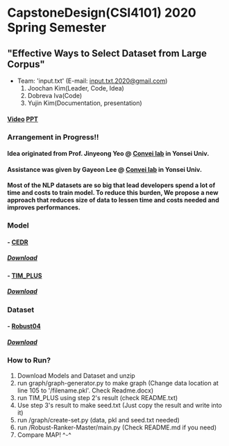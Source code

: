 # CapstoneDesign(CSI4101) 2020 Spring Semester
## "Effective Ways to Select Dataset from Large Corpus"
* Team: 'input.txt' (E-mail: input.txt.2020@gmail.com)
  1. Joochan Kim(Leader, Code, Idea)
  2. Dobreva Iva(Code)
  3. Yujin Kim(Documentation, presentation)

#### [Video](https://drive.google.com/file/d/1izaw2MqWYFViPmLNyYPHrrCP-gJq0IKt/view?usp=sharing) [PPT](https://github.com/TikaToka/CapstoneSpring/blob/main/presentation/Effective%20Ways%20to%20Select%20Dataset%20from%20Large%20Corpus.pptx)

### Arrangement in Progress!!

#### Idea originated from Prof. Jinyeong Yeo @ [Convei lab](http://convei.weebly.com/) in Yonsei Univ.
#### Assistance was given by Gayeon Lee @ [Convei lab](http://convei.weebly.com/) in Yonsei Univ.

#### Most of the NLP datasets are so big that lead developers spend a lot of time and costs to train model. To reduce this burden, We propose a new approach that reduces size of data to lessen time and costs needed and improves performances.

### Model

#### - [CEDR](https://arxiv.org/abs/1904.07094)
##### [Download](https://drive.google.com/file/d/1Z3xbRuVaiAOb5ymUh8eanDxoG1FCrMao/view?usp=sharing)

#### - [TIM_PLUS](https://arxiv.org/abs/1404.0900)
##### [Download](https://drive.google.com/file/d/1uZPgHeL5Ao1HKL4J0j144oWimizhIPW9/view?usp=sharing)


### Dataset

#### - [Robust04](https://trec.nist.gov/data/robust/04.guidelines.html)
##### [Download](https://drive.google.com/file/d/1YxqwHkHQvNWJOoNCva8j_kHFpKxrZXri/view?usp=sharing)


### How to Run?

1. Download Models and Dataset and unzip
2. run graph/graph-generator.py to make graph (Change data location at line 105 to '/filename.pkl'. Check Readme.docx) 
3. run TIM_PLUS using step 2's result (check README.txt)
4. Use step 3's result to make seed.txt (Just copy the result and write into it)
5. run /graph/create-set.py (data, pkl and seed.txt needed)
6. run /Robust-Ranker-Master/main.py (Check README.md if you need)
7. Compare MAP! ^-^
